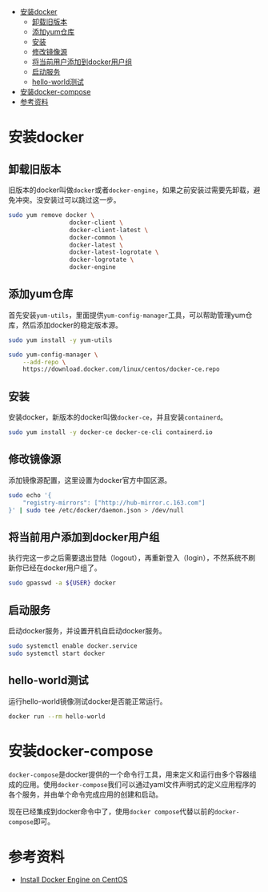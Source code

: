 - [安装docker](#安装docker)
  - [卸载旧版本](#卸载旧版本)
  - [添加yum仓库](#添加yum仓库)
  - [安装](#安装)
  - [修改镜像源](#修改镜像源)
  - [将当前用户添加到docker用户组](#将当前用户添加到docker用户组)
  - [启动服务](#启动服务)
  - [hello-world测试](#hello-world测试)
- [安装docker-compose](#安装docker-compose)
- [参考资料](#参考资料)

# 安装docker

## 卸载旧版本

旧版本的docker叫做`docker`或者`docker-engine`，如果之前安装过需要先卸载，避免冲突。没安装过可以跳过这一步。

```bash
sudo yum remove docker \
                 docker-client \
                 docker-client-latest \
                 docker-common \
                 docker-latest \
                 docker-latest-logrotate \
                 docker-logrotate \
                 docker-engine
```

## 添加yum仓库

首先安装`yum-utils`，里面提供`yum-config-manager`工具，可以帮助管理yum仓库，然后添加docker的稳定版本源。

```bash
sudo yum install -y yum-utils

sudo yum-config-manager \
    --add-repo \
    https://download.docker.com/linux/centos/docker-ce.repo
```

## 安装

安装docker，新版本的docker叫做`docker-ce`，并且安装`containerd`。

```bash
sudo yum install -y docker-ce docker-ce-cli containerd.io
```

## 修改镜像源

添加镜像源配置，这里设置为docker官方中国区源。

```bash
sudo echo '{
    "registry-mirrors": ["http://hub-mirror.c.163.com"]
}' | sudo tee /etc/docker/daemon.json > /dev/null
```

## 将当前用户添加到docker用户组

执行完这一步之后需要退出登陆（logout），再重新登入（login），不然系统不刷新你已经在docker用户组了。

```bash
sudo gpasswd -a ${USER} docker
```

## 启动服务

启动docker服务，并设置开机自启动docker服务。

```bash
sudo systemctl enable docker.service
sudo systemctl start docker
```

## hello-world测试

运行hello-world镜像测试docker是否能正常运行。

```bash
docker run --rm hello-world
```

# 安装docker-compose

`docker-compose`是docker提供的一个命令行工具，用来定义和运行由多个容器组成的应用。使用`docker-compose`我们可以通过yaml文件声明式的定义应用程序的各个服务，并由单个命令完成应用的创建和启动。

现在已经集成到docker命令中了，使用`docker compose`代替以前的`docker-compose`即可。

# 参考资料

- [Install Docker Engine on CentOS](https://docs.docker.com/engine/install/centos/)
